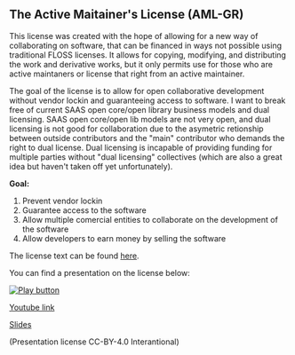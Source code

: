 The Active Maitainer's License (AML-GR)
---------------------------------------------

This license was created with the hope of allowing for a new way of collaborating on software, that can be financed in ways not possible using traditional FLOSS licenses. It allows for copying, modifying, and distributing the work and derivative works, but it only permits use for those who are active maintaners or license that right from an active maintainer.

The goal of the license is to allow for open collaborative development without vendor lockin and guaranteeing access to software. I want to break free of current SAAS open core/open library business models and dual licensing. SAAS open core/open lib models are not very open, and dual licensing is not good for collaboration due to the asymetric retionship between outside contributors and the "main" contributor who demands the right to dual license. Dual licensing is incapable of providing funding for multiple parties without "dual licensing" collectives (which are also a great idea but haven't taken off yet unfortunately).

**Goal:**
 1. Prevent vendor lockin
 2. Guarantee access to the software
 3. Allow multiple comercial entities to collaborate on the development of the software
 4. Allow developers to earn money by selling the software

The license text can be found [here](./AML.md).

You can find a presentation on the license below:

[![Play button](https://assets.gradesta.com/screencast.png)](https://assets.gradesta.com/screencasts/2022-02-18-Active%20maintainers%20license%202022-02-18%2015-35-41.mp4)

[Youtube link](https://youtu.be/1rsQ4-YnubM)

[Slides](https://assets.gradesta.com/screencasts/AML.pdf)

(Presentation license CC-BY-4.0 Interantional)
